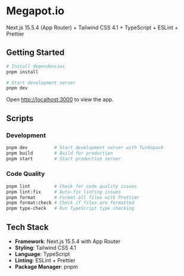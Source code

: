 # Megapot.io

Next.js 15.5.4 (App Router) + Tailwind CSS 4.1 + TypeScript + ESLint + Prettier

## Getting Started

```bash
# Install dependencies
pnpm install

# Start development server
pnpm dev
```

Open [http://localhost:3000](http://localhost:3000) to view the app.

## Scripts

### Development

```bash
pnpm dev          # Start development server with Turbopack
pnpm build        # Build for production
pnpm start        # Start production server
```

### Code Quality

```bash
pnpm lint         # Check for code quality issues
pnpm lint:fix     # Auto-fix linting issues
pnpm format       # Format all files with Prettier
pnpm format:check # Check if files are formatted
pnpm type-check   # Run TypeScript type checking
```

## Tech Stack

- **Framework**: Next.js 15.5.4 with App Router
- **Styling**: Tailwind CSS 4.1
- **Language**: TypeScript
- **Linting**: ESLint + Prettier
- **Package Manager**: pnpm
